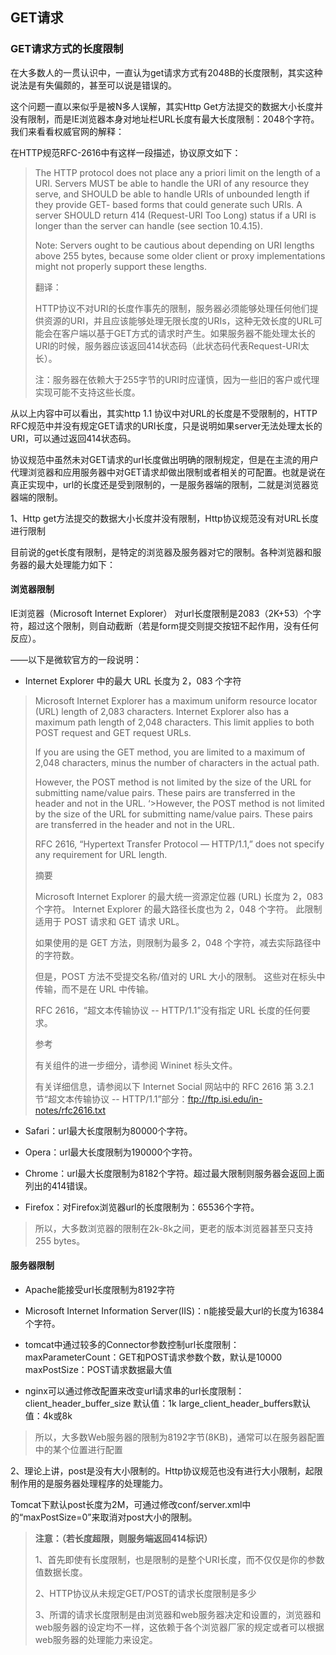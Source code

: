 ## GET请求

### GET请求方式的长度限制

在大多数人的一贯认识中，一直认为get请求方式有2048B的长度限制，其实这种说法是有失偏颇的，甚至可以说是错误的。

这个问题一直以来似乎是被N多人误解，其实Http Get方法提交的数据大小长度并没有限制，而是IE浏览器本身对地址栏URL长度有最大长度限制：2048个字符。我们来看看权威官网的解释：

在HTTP规范RFC-2616中有这样一段描述，协议原文如下：

> The HTTP protocol does not place any a priori limit on the length of a URI. Servers MUST be able to handle the URI of any resource they serve, and SHOULD be able to handle URIs of unbounded length if they provide GET- based forms that could generate such URIs. A server SHOULD return 414 (Request-URI Too Long) status if a URI is longer than the server can handle (see section 10.4.15).
>
> Note: Servers ought to be cautious about depending on URI lengths above 255 bytes, because some older client or proxy implementations might not properly support these lengths.
>
> 翻译：
>
> HTTP协议不对URI的长度作事先的限制，服务器必须能够处理任何他们提供资源的URI，并且应该能够处理无限长度的URIs，这种无效长度的URL可能会在客户端以基于GET方式的请求时产生。如果服务器不能处理太长的URI的时候，服务器应该返回414状态码（此状态码代表Request-URI太长）。
>
> 注：服务器在依赖大于255字节的URI时应谨慎，因为一些旧的客户或代理实现可能不支持这些长度。

从以上内容中可以看出，其实http 1.1 协议中对URL的长度是不受限制的，HTTP RFC规范中并没有规定GET请求的URI长度，只是说明如果server无法处理太长的URI，可以通过返回414状态码。

协议规范中虽然未对GET请求的url长度做出明确的限制规定，但是在主流的用户代理浏览器和应用服务器中对GET请求却做出限制或者相关的可配置。也就是说在真正实现中，url的长度还是受到限制的，一是服务器端的限制，二就是浏览器览器端的限制。

1、Http get方法提交的数据大小长度并没有限制，Http协议规范没有对URL长度进行限制

目前说的get长度有限制，是特定的浏览器及服务器对它的限制。各种浏览器和服务器的最大处理能力如下：

#### 浏览器限制

IE浏览器（Microsoft Internet Explorer） 对url长度限制是2083（2K+53）个字符，超过这个限制，则自动截断（若是form提交则提交按钮不起作用，没有任何反应）。

——以下是微软官方的一段说明：

- Internet Explorer 中的最大 URL 长度为 2，083 个字符

> Microsoft Internet Explorer has a maximum uniform resource locator (URL) length of 2,083 characters. Internet Explorer also has a maximum path length of 2,048 characters. This limit applies to both POST request and GET request URLs.
>
> If you are using the GET method, you are limited to a maximum of 2,048 characters, minus the number of characters in the actual path.
>
> However, the POST method is not limited by the size of the URL for submitting name/value pairs. These pairs are transferred in the header and not in the URL. ‘>However, the POST method is not limited by the size of the URL for submitting name/value pairs. These pairs are transferred in the header and not in the URL.
>
> RFC 2616, “Hypertext Transfer Protocol — HTTP/1.1,” does not specify any requirement for URL length.
>
> 摘要
>
> Microsoft Internet Explorer 的最大统一资源定位器 (URL) 长度为 2，083 个字符。 Internet Explorer 的最大路径长度也为 2，048 个字符。 此限制适用于 POST 请求和 GET 请求 URL。
>
> 如果使用的是 GET 方法，则限制为最多 2，048 个字符，减去实际路径中的字符数。
>
> 但是，POST 方法不受提交名称/值对的 URL 大小的限制。 这些对在标头中传输，而不是在 URL 中传输。
>
> RFC 2616，“超文本传输协议 -- HTTP/1.1”没有指定 URL 长度的任何要求。
>
> 参考
>
> 有关组件的进一步细分，请参阅 Wininet 标头文件。
>
> 有关详细信息，请参阅以下 Internet Social 网站中的 RFC 2616 第 3.2.1 节“超文本传输协议 -- HTTP/1.1”部分：ftp://ftp.isi.edu/in-notes/rfc2616.txt
>

- Safari：url最大长度限制为80000个字符。

- Opera：url最大长度限制为190000个字符。

- Chrome：url最大长度限制为8182个字符。超过最大限制则服务器会返回上面列出的414错误。

- Firefox：对Firefox浏览器url的长度限制为：65536个字符。


> 所以，大多数浏览器的限制在2k-8k之间，更老的版本浏览器甚至只支持255 bytes。

#### 服务器限制

- Apache能接受url长度限制为8192字符

- Microsoft Internet Information Server(IIS)：n能接受最大url的长度为16384个字符。


- tomcat中通过较多的Connector参数控制url长度限制：
  maxParameterCount：GET和POST请求参数个数，默认是10000
  maxPostSize：POST请求数据最大值

- nginx可以通过修改配置来改变url请求串的url长度限制：
  client_header_buffer_size 默认值：1k
  large_client_header_buffers默认值：4k或8k

> 所以，大多数Web服务器的限制为8192字节(8KB)，通常可以在服务器配置中的某个位置进行配置
>

2、理论上讲，post是没有大小限制的。Http协议规范也没有进行大小限制，起限制作用的是服务器处理程序的处理能力。

Tomcat下默认post长度为2M，可通过修改conf/server.xml中的“maxPostSize=0”来取消对post大小的限制。

> **注意：（若长度超限，则服务端返回414标识）**
>
> 1、首先即使有长度限制，也是限制的是整个URI长度，而不仅仅是你的参数值数据长度。
>
> 2、HTTP协议从未规定GET/POST的请求长度限制是多少
>
> 3、所谓的请求长度限制是由浏览器和web服务器决定和设置的，浏览器和web服务器的设定均不一样，这依赖于各个浏览器厂家的规定或者可以根据web服务器的处理能力来设定。